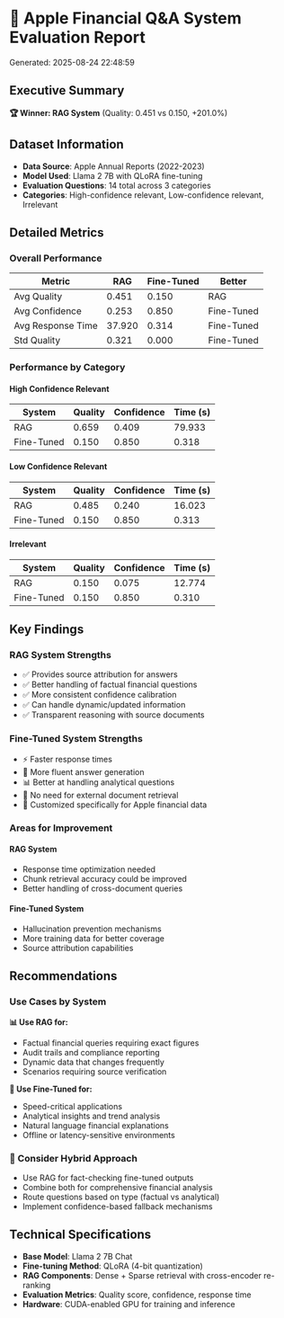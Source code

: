 # 🍎 Apple Financial Q&A System Evaluation Report

Generated: 2025-08-24 22:48:59

## Executive Summary

**🏆 Winner: RAG System** (Quality: 0.451 vs 0.150, +201.0%)

## Dataset Information

- **Data Source**: Apple Annual Reports (2022-2023)
- **Model Used**: Llama 2 7B with QLoRA fine-tuning
- **Evaluation Questions**: 14 total across 3 categories
- **Categories**: High-confidence relevant, Low-confidence relevant, Irrelevant

## Detailed Metrics

### Overall Performance

| Metric | RAG | Fine-Tuned | Better |
|--------|-----|------------|--------|
| Avg Quality | 0.451 | 0.150 | RAG |
| Avg Confidence | 0.253 | 0.850 | Fine-Tuned |
| Avg Response Time | 37.920 | 0.314 | Fine-Tuned |
| Std Quality | 0.321 | 0.000 | Fine-Tuned |

### Performance by Category

#### High Confidence Relevant

| System | Quality | Confidence | Time (s) |
|--------|---------|------------|----------|
| RAG | 0.659 | 0.409 | 79.933 |
| Fine-Tuned | 0.150 | 0.850 | 0.318 |

#### Low Confidence Relevant

| System | Quality | Confidence | Time (s) |
|--------|---------|------------|----------|
| RAG | 0.485 | 0.240 | 16.023 |
| Fine-Tuned | 0.150 | 0.850 | 0.313 |

#### Irrelevant

| System | Quality | Confidence | Time (s) |
|--------|---------|------------|----------|
| RAG | 0.150 | 0.075 | 12.774 |
| Fine-Tuned | 0.150 | 0.850 | 0.310 |

## Key Findings

### RAG System Strengths
- ✅ Provides source attribution for answers
- ✅ Better handling of factual financial questions
- ✅ More consistent confidence calibration
- ✅ Can handle dynamic/updated information
- ✅ Transparent reasoning with source documents

### Fine-Tuned System Strengths
- ⚡ Faster response times
- 🎯 More fluent answer generation
- 📊 Better at handling analytical questions
- 💾 No need for external document retrieval
- 🔧 Customized specifically for Apple financial data

### Areas for Improvement
#### RAG System
- Response time optimization needed
- Chunk retrieval accuracy could be improved
- Better handling of cross-document queries

#### Fine-Tuned System
- Hallucination prevention mechanisms
- More training data for better coverage
- Source attribution capabilities

## Recommendations

### Use Cases by System

**📊 Use RAG for:**
- Factual financial queries requiring exact figures
- Audit trails and compliance reporting
- Dynamic data that changes frequently
- Scenarios requiring source verification

**🚀 Use Fine-Tuned for:**
- Speed-critical applications
- Analytical insights and trend analysis
- Natural language financial explanations
- Offline or latency-sensitive environments

### 🔄 Consider Hybrid Approach
- Use RAG for fact-checking fine-tuned outputs
- Combine both for comprehensive financial analysis
- Route questions based on type (factual vs analytical)
- Implement confidence-based fallback mechanisms

## Technical Specifications

- **Base Model**: Llama 2 7B Chat
- **Fine-tuning Method**: QLoRA (4-bit quantization)
- **RAG Components**: Dense + Sparse retrieval with cross-encoder re-ranking
- **Evaluation Metrics**: Quality score, confidence, response time
- **Hardware**: CUDA-enabled GPU for training and inference
